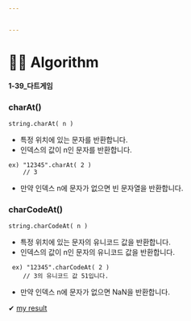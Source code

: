 ```yaml
---


---
```


<h1 id="👩‍💻-algorithm">👩‍💻 Algorithm</h1>
<p><strong>1-39_다트게임</strong></p>
<h3 id="charat">charAt()</h3>
<pre><code>string.charAt( n )
</code></pre>
<ul>
<li>특정 위치에 있는 문자를 반환합니다.</li>
<li>인덱스의 값이 n인 문자를 반환합니다.</li>
</ul>
<pre><code>ex) "12345".charAt( 2 )
	// 3
</code></pre>
<ul>
<li>만약 인덱스 n에 문자가 없으면 빈 문자열을 반환합니다.</li>
</ul>
<h3 id="charcodeat">charCodeAt()</h3>
<pre><code>string.charCodeAt( n )
</code></pre>
<ul>
<li>특정 위치에 있는 문자의 유니코드 값을 반환합니다.</li>
<li>인덱스의 값이 n인 문자의 유니코드 값을 반환합니다.</li>
</ul>
<pre><code> ex) "12345".charCodeAt( 2 )
	// 3의 유니코드 값 51입니다.
</code></pre>
<ul>
<li>만약 인덱스 n에 문자가 없으면 NaN을 반환합니다.</li>
</ul>
<p>✔  <a href="https://github.com/gay0ung/Algorithm/blob/master/PROGRAMMERS/LEVEL_01/39_%EB%8B%A4%ED%8A%B8%20%EA%B2%8C%EC%9E%84.html">my result</a></p>

